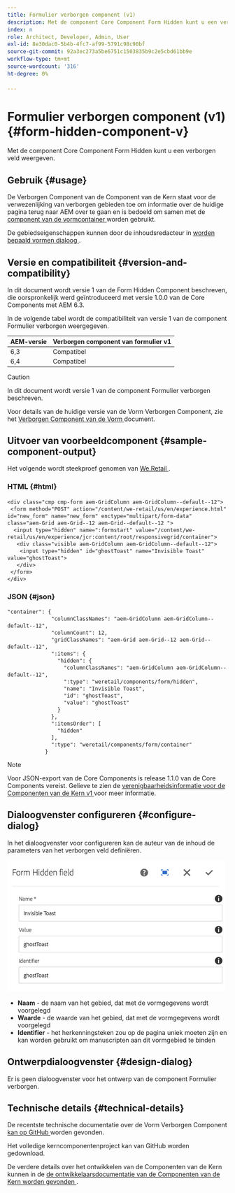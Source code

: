 ```yaml
---
title: Formulier verborgen component (v1)
description: Met de component Core Component Form Hidden kunt u een verborgen veld weergeven.
index: n
role: Architect, Developer, Admin, User
exl-id: 8e30dac0-5b4b-4fc7-af99-5791c98c90bf
source-git-commit: 92a3ec273a5be6751c1503835b9c2e5cbd61bb9e
workflow-type: tm+mt
source-wordcount: '316'
ht-degree: 0%

---
```



# Formulier verborgen component (v1) {#form-hidden-component-v}

Met de component Core Component Form Hidden kunt u een verborgen veld weergeven.

## Gebruik {#usage}

De Verborgen Component van de Component van de Kern staat voor de verwezenlijking van verborgen gebieden toe om informatie over de huidige pagina terug naar AEM over te gaan en is bedoeld om samen met de [ component van de vormcontainer ](form-container-v1.md) worden gebruikt.

De gebiedseigenschappen kunnen door de inhoudsredacteur in [ worden bepaald vormen dialoog ](#configure-dialog).

## Versie en compatibiliteit {#version-and-compatibility}

In dit document wordt versie 1 van de Form Hidden Component beschreven, die oorspronkelijk werd geïntroduceerd met versie 1.0.0 van de Core Components met AEM 6.3.

In de volgende tabel wordt de compatibiliteit van versie 1 van de component Formulier verborgen weergegeven.

| AEM-versie | Verborgen component van formulier v1 |
|--- |--- |
| 6,3 | Compatibel |
| 6,4 | Compatibel |

>[!CAUTION]
>
>In dit document wordt versie 1 van de component Formulier verborgen beschreven.
>
>Voor details van de huidige versie van de Vorm Verborgen Component, zie het [ Verborgen Component van de Vorm ](/help/components/forms/form-hidden.md) document.

## Uitvoer van voorbeeldcomponent {#sample-component-output}

Het volgende wordt steekproef genomen van [ We.Retail ](https://helpx.adobe.com/nl/experience-manager/6-4/sites/developing/using/we-retail.html).

### HTML {#html}

```
<div class="cmp cmp-form aem-GridColumn aem-GridColumn--default--12">
 <form method="POST" action="/content/we-retail/us/en/experience.html" id="new_form" name="new_form" enctype="multipart/form-data" class="aem-Grid aem-Grid--12 aem-Grid--default--12 ">
  <input type="hidden" name=":formstart" value="/content/we-retail/us/en/experience/jcr:content/root/responsivegrid/container">
   <div class="visible aem-GridColumn aem-GridColumn--default--12">
    <input type="hidden" id="ghostToast" name="Invisible Toast" value="ghostToast">
   </div>
 </form>
</div>
```

### JSON {#json}

```
"container": {
              "columnClassNames": "aem-GridColumn aem-GridColumn--default--12",
              "columnCount": 12,
              "gridClassNames": "aem-Grid aem-Grid--12 aem-Grid--default--12",
              ":items": {
                "hidden": {
                  "columnClassNames": "aem-GridColumn aem-GridColumn--default--12",
                  ":type": "weretail/components/form/hidden",
                  "name": "Invisible Toast",
                  "id": "ghostToast",
                  "value": "ghostToast"
                }
              },
              ":itemsOrder": [
                "hidden"
              ],
              ":type": "weretail/components/form/container"
            }
```

>[!NOTE]
>
>Voor JSON-export van de Core Components is release 1.1.0 van de Core Components vereist. Gelieve te zien de [ verenigbaarheidsinformatie voor de Componenten van de Kern v1 ](/help/versions.md#release-history-and-compatibility) voor meer informatie.

## Dialoogvenster configureren {#configure-dialog}

In het dialoogvenster voor configureren kan de auteur van de inhoud de parameters van het verborgen veld definiëren.

![](/help/assets/chlimage_1-26.png)

* **Naam** - de naam van het gebied, dat met de vormgegevens wordt voorgelegd
* **Waarde** - de waarde van het gebied, dat met de vormgegevens wordt voorgelegd
* **Identifier** - het herkenningsteken zou op de pagina uniek moeten zijn en kan worden gebruikt om manuscripten aan dit vormgebied te binden

## Ontwerpdialoogvenster {#design-dialog}

Er is geen dialoogvenster voor het ontwerp van de component Formulier verborgen.

## Technische details {#technical-details}

De recentste technische documentatie over de Vorm Verborgen Component [ kan op GitHub ](https://github.com/adobe/aem-core-wcm-components/tree/master/content/src/content/jcr_root/apps/core/wcm/components/form/hidden/v1/hidden) worden gevonden.

Het volledige kerncomponentenproject kan van GitHub worden gedownload.

De verdere details over het ontwikkelen van de Componenten van de Kern kunnen in de [ de ontwikkelaarsdocumentatie van de Componenten van de Kern worden gevonden ](/help/developing/overview.md).
